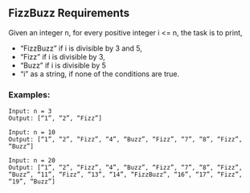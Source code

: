 ## FizzBuzz Requirements

Given an integer n, for every positive integer i <= n, the task is to print,

- “FizzBuzz” if i is divisible by 3 and 5,
- “Fizz” if i is divisible by 3,
- “Buzz” if i is divisible by 5
- “i” as a string, if none of the conditions are true.

### Examples:
```
Input: n = 3
Output: [“1”, “2”, “Fizz”]

Input: n = 10
Output: [“1”, “2”, “Fizz”, “4”, “Buzz”, “Fizz”, “7”, “8”, “Fizz”, “Buzz”]

Input: n = 20
Output: [“1”, “2”, “Fizz”, “4”, “Buzz”, “Fizz”, “7”, “8”, “Fizz”, “Buzz”, “11”, “Fizz”, “13”, “14”, “FizzBuzz”, “16”, “17”, “Fizz”, “19”, “Buzz”]
```
